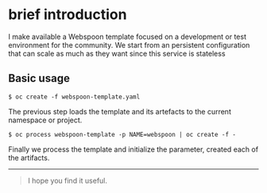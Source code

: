 # brief introduction

I make available a Webspoon template focused on a development or test environment for the community. We start from an persistent configuration that can scale as much as they want since this service is stateless

## Basic usage

```
$ oc create -f webspoon-template.yaml
```

The previous step loads the template and its artefacts to the current namespace or project.
```
$ oc process webspoon-template -p NAME=webspoon | oc create -f -
```

Finally we process the template and initialize the parameter, created each of the artifacts.

- - -

> I hope you find it useful.